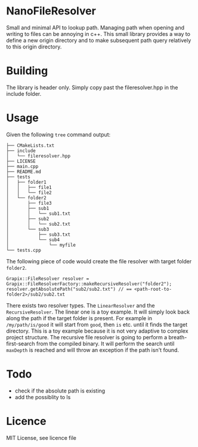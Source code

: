 # NanoFileResolver

Small and minimal API to lookup path. Managing path when opening and writing to files can be annoying in c++. This small library provides a way to define a new origin directory and to make subsequent path query relatively to this origin directory.

# Building

The library is header only. Simply copy past the fileresolver.hpp in the include folder.

# Usage

Given the following `tree` command output:

```
├── CMakeLists.txt
├── include
│   └── fileresolver.hpp
├── LICENSE
├── main.cpp
├── README.md
├── tests
│   ├── folder1
│   │   ├── file1
│   │   └── file2
│   └── folder2
│       ├── file3
│       ├── sub1
│       │   └── sub1.txt
│       ├── sub2
│       │   └── sub2.txt
│       └── sub3
│           ├── sub3.txt
│           └── sub4
│               └── myfile
└── tests.cpp
```

The following piece of code would create the file resolver with target folder `folder2`. 

```
Grapix::FileResolver resolver = Grapix::FileResolverFactory::makeRecursiveResolver("folder2");
resolver.getAbsolutePath("sub2/sub2.txt") // == <path-root-to-folder2>/sub2/sub2.txt
``` 

There exists two resolver types. The `LinearResolver` and the `RecursiveResolver`. The linear one is a toy example. It will simply look back along the path if the target folder is present. For example in `/my/path/is/good` it will start from `good`, then `is` etc. until it finds the target directory. This is a toy example because it is not very adaptive to complex project structure. The recursive file resolver is going to perform a breath-first-search from the compiled binary. It will perform the search until `maxDepth` is reached and will throw an exception if the path isn't found.

# Todo

- check if the absolute path is existing
- add the possiblity to ls

# Licence

MIT License, see licence file